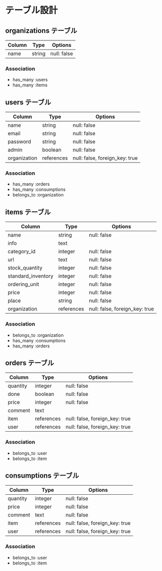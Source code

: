 # テーブル設計

## organizations テーブル

| Column             | Type    | Options     |
| ------------------ | ------- | ----------- |
| name               | string  | null: false |


### Association

- has_many :users
- has_many :items

## users テーブル

| Column             | Type       | Options                        |
| ------------------ | ---------- | ------------------------------ |
| name               | string     | null: false                    |
| email              | string     | null: false                    |
| password           | string     | null: false                    |
| admin              | boolean    | null: false                    |
| organization       | references | null: false, foreign_key: true |


### Association

- has_many :orders
- has_many :consumptions
- belongs_to :organization

## items テーブル

| Column                 | Type       | Options                        |
| ---------------------- | ---------- | ------------------------------ |
| name                   | string     | null: false                    |
| info                   | text       |                                |
| category_id            | integer    | null: false                    |
| url                    | text       | null: false                    |
| stock_quantity         | integer    | null: false                    |
| standard_inventory     | integer    | null: false                    |
| ordering_unit          | integer    | null: false                    |
| price                  | integer    | null: false                    |
| place                  | string     | null: false                    |
| organization           | references | null: false, foreign_key: true |

### Association

- belongs_to :organization
- has_many :consumptions
- has_many :orders

## orders テーブル

| Column              | Type       | Options                        |
| ------------------- | ---------- | ------------------------------ |
| quantity            | integer    | null: false                    |
| done                | boolean    | null: false                    |
| price               | integer    | null: false                    |
| comment             | text       |                                |
| item                | references | null: false, foreign_key: true |
| user                | references | null: false, foreign_key: true |

### Association

- belongs_to :user
- belongs_to :item

## consumptions テーブル

| Column              | Type       | Options                        |
| ------------------- | ---------- | ------------------------------ |
| quantity            | integer    | null: false                    |
| price               | integer    | null: false                    |
| comment             | text       | null: false                    |
| item                | references | null: false, foreign_key: true |
| user                | references | null: false, foreign_key: true |

### Association

- belongs_to :user
- belongs_to :item